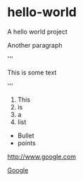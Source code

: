 hello-world
===========

A hello world project

Another paragraph

'''
<p>This is some text</p>
'''

1. This
2. is
3. a
4. list

* Bullet
* points

http://www.google.com

[Google](http://www.facebook.com)
